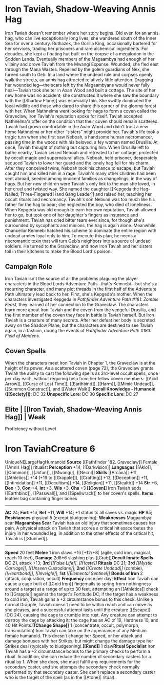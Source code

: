 ﻿---
ac: '24'
alignment: NE
all_resistance: null
burrow_speed: null
charisma: '+3'
climb_speed: null
constitution: '+4'
creature_ability:
- Bonds of Iron
- Change Shape
- Coven
- Magaambya Scar
- Rend
- Ritual Specialist
creature_family: null
description: "Iron Taviah doesn't remember where her story begins. Old even for an\
  \ annis hag, who can live exceptionally long lives, she wandered south of the Inner\
  \ Sea for over a century. Ruthazek, the Gorilla King, occasionally bartered for\
  \ her services, trading her prisoners and rare alchemical ingredients. For decades,\
  \ she kept a floating hut built on the corpse of a megalodon in the Sodden Lands.\
  \ Eventually members of the Magaambya had enough of her villainy and drove Taviah\
  \ from the Mwangi Expanse. Wounded, she fled east through the Mana Wastes. Repelled\
  \ by the golem guardians of Nex, she turned south to Geb.<br/><br/> In a land where\
  \ the undead rule and corpses openly walk the streets, an annis hag attracted relatively\
  \ little attention. Dragging her wounded leg\u2014the scars left by the Magaambyans\
  \ would never fully heal\u2014Taviah took shelter in Axan Wood and built a cottage.\
  \ The site of her new home was no accident; she constructed it where she saw the\
  \ boundary with the [[DATABASE/plane/Shadow Plane|Shadow Plane]] was especially\
  \ thin. She swiftly dominated the local wildlife and those who dared to share this\
  \ corner of the gloomy forest with her. When Nathnelma went looking for hags to\
  \ form a coven called the Graveclaw, Iron Taviah's reputation spoke for itself.\
  \ Taviah accepted Nathnelma's offer on the condition that their coven should remain\
  \ scattered. Taviah had grown comfortable in the Axan Wood and didn't trust a new\
  \ home Nathnelma or her other \u201Csisters\u201D might provide her.<br/><br/> Taviah's\
  \ life took a tragic turn when she first saw Neboah, a handsome human necromancer,\
  \ passing time in the woods with his beloved, a fey woman named Drusilla. At once,\
  \ Taviah thought of nothing but capturing him. When Drusilla left to bathe nearby,\
  \ Taviah seized Neboah and retreated to her cottage, protected by occult magic and\
  \ supernatural allies. Neboah, held prisoner, desperately seduced Taviah to lower\
  \ her guard and the lonely hag fell for his charm. After they conceived twins, Neboah\
  \ took his chance to escape, but Taviah caught him and killed him in a rage.<br/><br/>\
  \ Taviah's many other children had been sent abroad, seeded among innocent families\
  \ as changelings, in the way of hags. But her new children were Taviah's only link\
  \ to the man she loved, in her cruel and twisted way. She named the daughter [[DATABASE/npc/Kepgeda\
  \ the Hag-Nailed, Three-Fingered Hand Gang Leader|Kepgeda]] and raised her, teaching\
  \ her occult rituals and necromancy. Taviah's son Nebumi was too much like his father\
  \ for the hag to bear; she neglected the boy, who died of loneliness. When Kepgeda\
  \ was old enough to earn her own reputation, Taviah allowed her to go, but took\
  \ one of her daughter's fingers as insurance and punishment. Taviah has cried bitter\
  \ tears ever since, for though she's surrounded by sycophants and minions, the hag\
  \ is again alone.<br/><br/> Meanwhile, Chancellor Kemnebi hatched his scheme to\
  \ dominate the entire region with undead armies loyal only to him. To execute this\
  \ plan, he needs a necromantic toxin that will turn Geb's neighbors into a source\
  \ of undead soldiers. He turned to the Graveclaw, and now Iron Taviah and her sisters\
  \ toil in their kitchens to make the Blood Lord's poison."
dexterity: '+3'
element: null
fly_speed: null
fortitude: '+16'
hardness: null
hp: '85'
id: '2069'
immunity: null
intelligence: '+3'
land_speed: '20'
language:
- '[[DATABASE/language/Aklo|Aklo]]'
- '[[DATABASE/language/Common|Common]]'
- '[[DATABASE/language/Jotun|Jotun]]'
- '[[DATABASE/language/Mwangi|Mwangi]]'
- '[[DATABASE/language/Necril|Necril]]'
level: '6'
max_speed: '20'
name: Iron Taviah
perception: '+14'
rarity: Unique
reflex: '+11'
resistance:
- physical 5 (except bludgeoning)
rus_type_level: null
school: null
sense:
- '[[DATABASE/monsterability/Darkvision|darkvision]]'
size: Large
skill:
- '[[DATABASE/skill/Arcana|Arcana]] +11'
- '[[DATABASE/skill/Athletics|Athletics]] +14'
- '[[DATABASE/skill/Crafting|Crafting]] +13'
- '[[DATABASE/skill/Deception|Deception]] +11'
- '[[DATABASE/skill/Intimidation|Intimidation]] +11'
- '[[DATABASE/skill/Occultism|Occultism]] +14'
- '[[DATABASE/skill/Religion|Religion]] +11'
- '[[DATABASE/skill/Stealth|Stealth]] +14'
source: '[[DATABASE/source/Pathfinder 182. Graveclaw|Pathfinder #182: Graveclaw]]'
speed:
- 20 feet
spell:
- '[[DATABASE/spell/False Life|False Life]]'
- '[[DATABASE/spell/Haste|Haste]]'
strength: '+6'
strength_req: '6'
strongest_save:
- Fortitude
swim_speed: null
trait:
- '[[DATABASE/trait/Hag|Hag]]'
- '[[DATABASE/trait/Humanoid|Humanoid]]'
- '[[DATABASE/trait/Unique|Unique]]'
type: Creature
vision: Darkvision
weakest_save:
- Reflex
weakness:
- Magaambya scar
will: '+14'
wisdom: '+3'

---
# Iron Taviah, Shadow-Weaving Annis Hag

Iron Taviah doesn't remember where her story begins. Old even for an annis hag, who can live exceptionally long lives, she wandered south of the Inner Sea for over a century. Ruthazek, the Gorilla King, occasionally bartered for her services, trading her prisoners and rare alchemical ingredients. For decades, she kept a floating hut built on the corpse of a megalodon in the Sodden Lands. Eventually members of the Magaambya had enough of her villainy and drove Taviah from the Mwangi Expanse. Wounded, she fled east through the Mana Wastes. Repelled by the golem guardians of Nex, she turned south to Geb.
 In a land where the undead rule and corpses openly walk the streets, an annis hag attracted relatively little attention. Dragging her wounded leg—the scars left by the Magaambyans would never fully heal—Taviah took shelter in Axan Wood and built a cottage. The site of her new home was no accident; she constructed it where she saw the boundary with the [[Shadow Plane]] was especially thin. She swiftly dominated the local wildlife and those who dared to share this corner of the gloomy forest with her. When Nathnelma went looking for hags to form a coven called the Graveclaw, Iron Taviah's reputation spoke for itself. Taviah accepted Nathnelma's offer on the condition that their coven should remain scattered. Taviah had grown comfortable in the Axan Wood and didn't trust a new home Nathnelma or her other “sisters” might provide her.
 Taviah's life took a tragic turn when she first saw Neboah, a handsome human necromancer, passing time in the woods with his beloved, a fey woman named Drusilla. At once, Taviah thought of nothing but capturing him. When Drusilla left to bathe nearby, Taviah seized Neboah and retreated to her cottage, protected by occult magic and supernatural allies. Neboah, held prisoner, desperately seduced Taviah to lower her guard and the lonely hag fell for his charm. After they conceived twins, Neboah took his chance to escape, but Taviah caught him and killed him in a rage.
 Taviah's many other children had been sent abroad, seeded among innocent families as changelings, in the way of hags. But her new children were Taviah's only link to the man she loved, in her cruel and twisted way. She named the daughter [[Kepgeda the Hag-Nailed, Three-Fingered Hand Gang Leader]] and raised her, teaching her occult rituals and necromancy. Taviah's son Nebumi was too much like his father for the hag to bear; she neglected the boy, who died of loneliness. When Kepgeda was old enough to earn her own reputation, Taviah allowed her to go, but took one of her daughter's fingers as insurance and punishment. Taviah has cried bitter tears ever since, for though she's surrounded by sycophants and minions, the hag is again alone.
 Meanwhile, Chancellor Kemnebi hatched his scheme to dominate the entire region with undead armies loyal only to him. To execute this plan, he needs a necromantic toxin that will turn Geb's neighbors into a source of undead soldiers. He turned to the Graveclaw, and now Iron Taviah and her sisters toil in their kitchens to make the Blood Lord's poison.

## Campaign Role

Iron Taviah isn't the source of all the problems plaguing the player characters in the Blood Lords Adventure Path—that's Kemnebi—but she's a recurring character, and many plot threads in the first half of the Adventure Path ultimately lead back to her.
 First, she's Kepgeda's mother. When the characters investigated Kepgeda in _Pathfinder Adventure Path #181: Zombie Feast_, they learned of her connection to the Graveclaw. The characters learn more about Iron Taviah and the coven from the vengeful Drusilla, and the first member of the coven they face in battle is Taviah herself. But Iron Taviah is a creature of many secrets. After her defeat her body is secreted away on the Shadow Plane, but the characters are destined to see Taviah again, in a fashion, during the events of _Pathfinder Adventure Path #183: Field of Maidens._

## Coven Spells

When the characters meet Iron Taviah in Chapter 1, the Graveclaw is at the height of its power. As a scattered coven (page 72), the Graveclaw grants Taviah the ability to cast the following spells as 3rd-level occult spells, once per day each, without requiring help from her fellow coven members: [[Acid Arrow]], [[Curse of Lost Time]], [[Earthbind]], [[Harm]], [[Mimic Undead]], [[Summon Construct]], and [[Water Walk]].
**Recall Knowledge - Humanoid ([[Society]])**: DC 32
**Unspecific Lore**: DC 30
**Specific Lore**: DC 27

## Elite | [[Iron Taviah, Shadow-Weaving Annis Hag]] | Weak
Proficiency without Level

# Iron Taviah<span class="item-type">Creature 6</span>

<span class="trait-unique item-trait">Unique</span><span class="trait-alignment item-trait">NE</span><span class="trait-size item-trait">Large</span><span class="item-trait">Hag</span><span class="item-trait">Humanoid</span>
**Source** [[Pathfinder 182. Graveclaw]]
Female [[Annis Hag]] ritualist
**Perception** +14; [[Darkvision]]
**Languages** [[Aklo]], [[Common]], [[Jotun]], [[Mwangi]], [[Necril]]
**Skills** [[Arcana]] +11, [[Athletics]] +14 (+16 to [[Grapple]]), [[Crafting]] +13, [[Deception]] +11, [[Intimidation]] +11, [[Occultism]] +14, [[Religion]] +11, [[Stealth]] +14
**Str** +6, **Dex** +3, **Con** +4, **Int** +3, **Wis** +3, **Cha** +3
**[[Coven]]** Iron Taviah adds [[Earthbind]], [[Passwall]], and [[Spellwrack]] to her coven's spells.
**Items** leather bag containing finger bones

---
**AC** 24; **Fort** +16, **Ref** +11, **Will** +14; +1 status to all saves vs. magic
**HP** 85; **Resistances** physical 5 (except bludgeoning); **Weaknesses** Magaambya scar
<span class="in-box-ability">**Magaambya Scar** Taviah has an old injury that sometimes causes her pain. A physical attack on Taviah that scores a critical hit exacerbates the injury in her wounded leg; in addition to the other effects of the critical hit, Taviah is [[Stunned]].</span>

---
**Speed** 20 feet
<span class="in-box-ability">**Melee** <span class="action-icon">1</span> iron claws +16 [+12/+8] (agile, cold iron, magical, reach 10 feet), **Damage** 2d8+6 slashing plus [[Grab]]</span>**Occult Innate Spells** DC 21, attack +13; **3rd** _[[False Life]]_, _[[Haste]]_
**Rituals** DC 21; **3rd** _[[Mystic Carriage]]_, _[[Unseen Custodians]]_; **2nd** _[[Create Undead]]_ (zombie), _[[Heartbond]]_, _[[Inveigle]]_; **1st** _[[Elemental Sentinel]]_
<span class="in-box-ability">**Bonds of Iron** <span class="action-icon">2</span> (attack, conjuration, occult) **Frequency** once per day; **Effect** Iron Taviah can cause a cage built of [[Cold Iron]] fingernails to spring from nothingness around a target at a range of up to 30 feet, attempting an [[Athletics]] check to [[Grapple]] against the target's Fortitude DC; if the target has a weakness to cold iron, Taviah gains a +2 circumstance bonus to this check. Unlike a normal Grapple, Taviah doesn't need to be within reach and can move as she pleases, and a successful attempt lasts until the creature [[Escape]] (DC 24), causing the cage to crumble into rust. Any creature can attempt to destroy the cage by attacking it; the cage has an AC of 19, Hardness 10, and 40 Hit Points.</span><span class="in-box-ability">**[[Change Shape]]** <span class="action-icon">1</span> (concentrate, occult, polymorph, transmutation) Iron Taviah can take on the appearance of any Medium female humanoid. This doesn't change her Speed, or her attack and damage bonuses with her Strikes, but might change the damage type her Strikes deal (typically to bludgeoning).</span><span class="in-box-ability">**[[Rend]]** <span class="action-icon">1</span> claw</span><span class="in-box-ability">**Ritual Specialist** Iron Taviah has a +2 circumstance bonus to the primary checks to perform a ritual. In addition, she can reduce the number of secondary casters for a ritual by 1. When she does, she must fulfill any requirements for the secondary caster, and she attempts the secondary check normally performed by that secondary caster. She can't replace a secondary caster who is the target of the spell (as in the [[Atone]] ritual).</span>